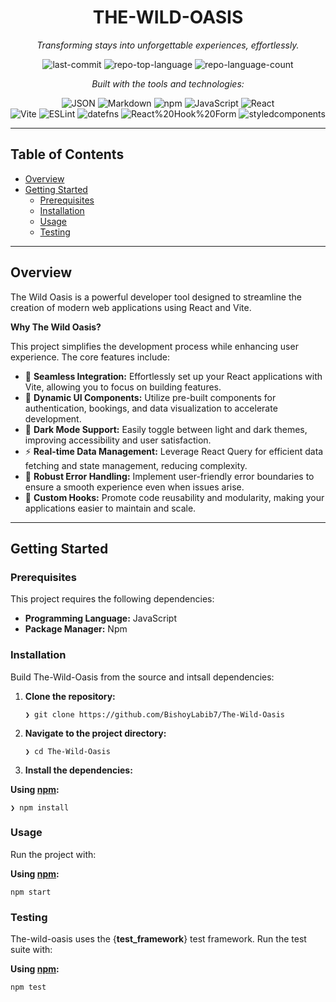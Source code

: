 <div align="center">
<h1 align="center">THE-WILD-OASIS</h1>


_Transforming stays into unforgettable experiences, effortlessly._

![last-commit](https://img.shields.io/github/last-commit/BishoyLabib7/The-Wild-Oasis?style=flat&logo=git&logoColor=white&color=0080ff) ![repo-top-language](https://img.shields.io/github/languages/top/BishoyLabib7/The-Wild-Oasis?style=flat&color=0080ff) ![repo-language-count](https://img.shields.io/github/languages/count/BishoyLabib7/The-Wild-Oasis?style=flat&color=0080ff)

_Built with the tools and technologies:_

![JSON](https://img.shields.io/badge/JSON-000000.svg?style=flat&logo=JSON&logoColor=white) ![Markdown](https://img.shields.io/badge/Markdown-000000.svg?style=flat&logo=Markdown&logoColor=white) ![npm](https://img.shields.io/badge/npm-CB3837.svg?style=flat&logo=npm&logoColor=white) ![JavaScript](https://img.shields.io/badge/JavaScript-F7DF1E.svg?style=flat&logo=JavaScript&logoColor=black) ![React](https://img.shields.io/badge/React-61DAFB.svg?style=flat&logo=React&logoColor=black)  
![Vite](https://img.shields.io/badge/Vite-646CFF.svg?style=flat&logo=Vite&logoColor=white) ![ESLint](https://img.shields.io/badge/ESLint-4B32C3.svg?style=flat&logo=ESLint&logoColor=white) ![datefns](https://img.shields.io/badge/datefns-770C56.svg?style=flat&logo=date-fns&logoColor=white) ![React%20Hook%20Form](https://img.shields.io/badge/React%20Hook%20Form-EC5990.svg?style=flat&logo=React-Hook-Form&logoColor=white) ![styledcomponents](https://img.shields.io/badge/styledcomponents-DB7093.svg?style=flat&logo=styled-components&logoColor=white)

  </div>

* * *

Table of Contents
-----------------

*   [Overview](#overview)
*   [Getting Started](#getting-started)
    *   [Prerequisites](#prerequisites)
    *   [Installation](#installation)
    *   [Usage](#usage)
    *   [Testing](#testing)

* * *

Overview
--------

The Wild Oasis is a powerful developer tool designed to streamline the creation of modern web applications using React and Vite.

**Why The Wild Oasis?**

This project simplifies the development process while enhancing user experience. The core features include:

*   🌟 **Seamless Integration:** Effortlessly set up your React applications with Vite, allowing you to focus on building features.
*   🔄 **Dynamic UI Components:** Utilize pre-built components for authentication, bookings, and data visualization to accelerate development.
*   🌙 **Dark Mode Support:** Easily toggle between light and dark themes, improving accessibility and user satisfaction.
*   ⚡ **Real-time Data Management:** Leverage React Query for efficient data fetching and state management, reducing complexity.
*   🚀 **Robust Error Handling:** Implement user-friendly error boundaries to ensure a smooth experience even when issues arise.
*   🔧 **Custom Hooks:** Promote code reusability and modularity, making your applications easier to maintain and scale.

* * *

Getting Started
---------------

### Prerequisites

This project requires the following dependencies:

*   **Programming Language:** JavaScript
*   **Package Manager:** Npm

### Installation

Build The-Wild-Oasis from the source and intsall dependencies:

1.  **Clone the repository:**
    
        ❯ git clone https://github.com/BishoyLabib7/The-Wild-Oasis
        
    
2.  **Navigate to the project directory:**
    
        ❯ cd The-Wild-Oasis
        
    
3.  **Install the dependencies:**
    

**Using [npm](https://www.npmjs.com/):**

    ❯ npm install
    

### Usage

Run the project with:

**Using [npm](https://www.npmjs.com/):**

    npm start
    

### Testing

The-wild-oasis uses the {**test\_framework**} test framework. Run the test suite with:

**Using [npm](https://www.npmjs.com/):**

    npm test
    

